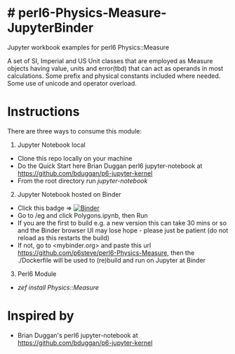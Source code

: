 # # perl6-Physics-Measure-JupyterBinder
Jupyter workbook examples for perl6 Physics::Measure

A set of SI, Imperial and US Unit classes that are employed as Measure objects having value, units and error(tbd) that can act as operands in most calculations. Some prefix and physical constants included where needed. Some use of unicode and operator overload.


# Instructions
There are three ways to consume this module:
1. Jupyter Notebook local
- Clone this repo locally on your machine
- Do the Quick Start here Brian Duggan perl6 jupyter-notebook at <https://github.com/bduggan/p6-jupyter-kernel>
- From the root directory run *jupyter-notebook*
2. Jupyter Notebook hosted on Binder
- Click this badge => [![Binder](https://mybinder.org/badge_logo.svg)](https://mybinder.org/v2/gh/p6steve/perl6-Physics-Measure/master)
- Go to /eg and click Polygons.ipynb, then Run
- If you are the first to build e.g. a new version this can take 30 mins or so and the Binder browser UI may lose hope - please just be patient (do not reload as this restarts the build)
- If not, go to <mybinder.org> and paste this url <https://github.com/p6steve/perl6-Physics-Measure>, then the ./Dockerfile will be used to (re)build and run on Jupyter at Binder
3. Perl6 Module
- *zef install Physics::Measure*

# Inspired by
* Brian Duggan's perl6 jupyter-notebook at <https://github.com/bduggan/p6-jupyter-kernel>
